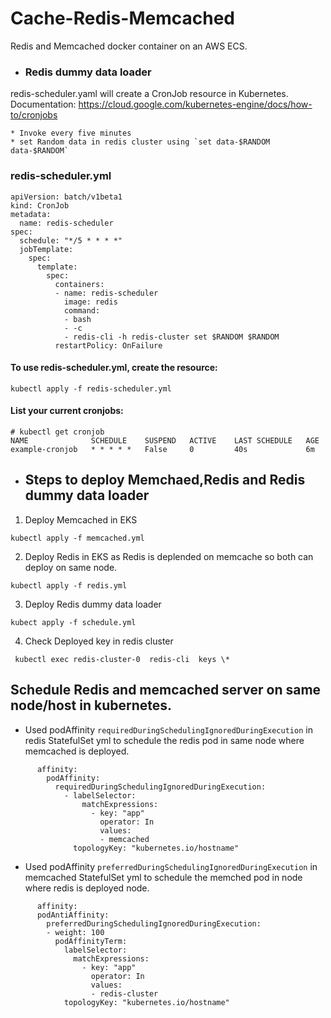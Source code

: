 # Cache-Redis-Memcached
Redis and Memcached docker container on an AWS ECS.

* ### Redis dummy data loader

redis-scheduler.yaml will create a CronJob resource in Kubernetes. Documentation: https://cloud.google.com/kubernetes-engine/docs/how-to/cronjobs

    * Invoke every five minutes
    * set Random data in redis cluster using `set data-$RANDOM data-$RANDOM`
### redis-scheduler.yml
```
apiVersion: batch/v1beta1
kind: CronJob
metadata:
  name: redis-scheduler
spec:
  schedule: "*/5 * * * *"
  jobTemplate:
    spec:
      template:
        spec:
          containers:
          - name: redis-scheduler
            image: redis
            command:
            - bash
            - -c
            - redis-cli -h redis-cluster set $RANDOM $RANDOM
          restartPolicy: OnFailure

```

#### To use redis-scheduler.yml, create the resource:

```
kubectl apply -f redis-scheduler.yml
```

#### List your current cronjobs:

```
# kubectl get cronjob
NAME              SCHEDULE    SUSPEND   ACTIVE    LAST SCHEDULE   AGE
example-cronjob   * * * * *   False     0         40s             6m
```

* ## Steps to deploy Memchaed,Redis and Redis dummy data loader

1) Deploy Memcached in EKS

```
kubectl apply -f memcached.yml
```
2) Deploy Redis in EKS as Redis is deplended on memcache so both can deploy on same node.

```
kubectl apply -f redis.yml
```
3) Deploy Redis dummy data loader

```
kubect apply -f schedule.yml
```
4) Check Deployed key in redis cluster
 ```
  kubectl exec redis-cluster-0  redis-cli  keys \*
 ```

## Schedule Redis and memcached server on same node/host in kubernetes.

* Used podAffinity `requiredDuringSchedulingIgnoredDuringExecution` in redis StatefulSet yml to schedule the redis pod in same node where memcached is deployed.

```
      affinity:
        podAffinity:
          requiredDuringSchedulingIgnoredDuringExecution:
            - labelSelector:
                matchExpressions:
                  - key: "app"
                    operator: In
                    values:
                    - memcached
              topologyKey: "kubernetes.io/hostname"
  ```
 * Used podAffinity `preferredDuringSchedulingIgnoredDuringExecution` in memcached StatefulSet yml to schedule the memched pod in node where redis is deployed node.
  ```
        affinity:
        podAntiAffinity:
          preferredDuringSchedulingIgnoredDuringExecution:
          - weight: 100
            podAffinityTerm:
              labelSelector:
                matchExpressions:
                  - key: "app"
                    operator: In
                    values:
                    - redis-cluster
              topologyKey: "kubernetes.io/hostname"
  ```



